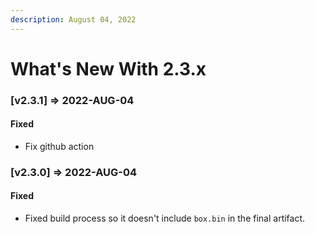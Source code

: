 ```yaml
---
description: August 04, 2022
---
```


# What's New With 2.3.x

### \[v2.3.1] => 2022-AUG-04

#### Fixed

* Fix github action



### \[v2.3.0] => 2022-AUG-04

#### Fixed

* Fixed build process so it doesn't include `box.bin` in the final artifact.
